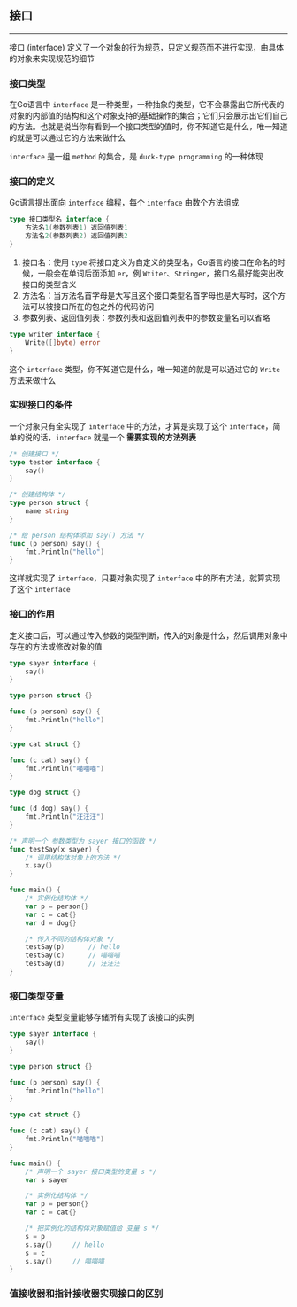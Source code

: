 ## 接口

---

接口 (interface) 定义了一个对象的行为规范，只定义规范而不进行实现，由具体的对象来实现规范的细节

### 接口类型

在Go语言中 `interface` 是一种类型，一种抽象的类型，它不会暴露出它所代表的对象的内部值的结构和这个对象支持的基础操作的集合；它们只会展示出它们自己的方法。也就是说当你有看到一个接口类型的值时，你不知道它是什么，唯一知道的就是可以通过它的方法来做什么

`interface` 是一组 `method` 的集合，是 `duck-type programming` 的一种体现

### 接口的定义

Go语言提出面向 `interface` 编程，每个 `interface` 由数个方法组成

```go
type 接口类型名 interface {
    方法名1(参数列表1) 返回值列表1
    方法名2(参数列表2) 返回值列表2
}
```

1. 接口名：使用 `type` 将接口定义为自定义的类型名，Go语言的接口在命名的时候，一般会在单词后面添加 `er`，例 `Wtiter`、`Stringer`，接口名最好能突出改接口的类型含义
2. 方法名：当方法名首字母是大写且这个接口类型名首字母也是大写时，这个方法可以被接口所在的包之外的代码访问
3. 参数列表、返回值列表：参数列表和返回值列表中的参数变量名可以省略

```go
type writer interface {
    Write([]byte) error
}
```

这个 `interface` 类型，你不知道它是什么，唯一知道的就是可以通过它的 `Write` 方法来做什么

### 实现接口的条件

一个对象只有全实现了 `interface` 中的方法，才算是实现了这个 `interface`，简单的说的话，`interface` 就是一个 **需要实现的方法列表**

```go
/* 创建接口 */
type tester interface {
    say()
}

/* 创建结构体 */
type person struct {
    name string
}

/* 给 person 结构体添加 say() 方法 */
func (p person) say() {
    fmt.Println("hello")
}
```

这样就实现了 `interface`，只要对象实现了 `interface` 中的所有方法，就算实现了这个 `interface`

### 接口的作用

定义接口后，可以通过传入参数的类型判断，传入的对象是什么，然后调用对象中存在的方法或修改对象的值

```go
type sayer interface {
    say()
}

type person struct {}

func (p person) say() {
    fmt.Println("hello")
}

type cat struct {}

func (c cat) say() {
    fmt.Println("喵喵喵")
}

type dog struct {}

func (d dog) say() {
    fmt.Println("汪汪汪")
}

/* 声明一个 参数类型为 sayer 接口的函数 */
func testSay(x sayer) {
    /* 调用结构体对象上的方法 */
    x.say()
}

func main() {
    /* 实例化结构体 */
    var p = person{}
    var c = cat{}
    var d = dog{}

    /* 传入不同的结构体对象 */
    testSay(p)      // hello
    testSay(c)      // 喵喵喵
    testSay(d)      // 汪汪汪
}
```

### 接口类型变量

`interface` 类型变量能够存储所有实现了该接口的实例

```go
type sayer interface {
    say()
}

type person struct {}

func (p person) say() {
    fmt.Println("hello")
}

type cat struct {}

func (c cat) say() {
    fmt.Println("喵喵喵")
}

func main() {
    /* 声明一个 sayer 接口类型的变量 s */
    var s sayer

    /* 实例化结构体 */
    var p = person{}
    var c = cat{}

    /* 把实例化的结构体对象赋值给 变量 s */
    s = p
    s.say()     // hello
    s = c
    s.say()     // 喵喵喵
}
```

### 值接收器和指针接收器实现接口的区别